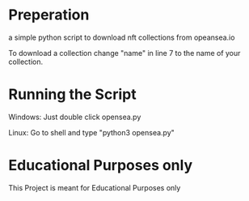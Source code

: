 # Preperation
a simple python script to download nft collections from opeansea.io

To download a collection change "name" in line 7 to the name of your collection.

# Running the Script
Windows: Just double click opensea.py

Linux: Go to shell and type "python3 opensea.py"


# Educational Purposes only
This Project is meant for Educational Purposes only
